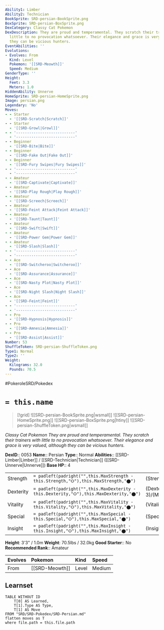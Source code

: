 ```yaml
---
Ability1: Limber
Ability2: Technician
BookSprite: SRD-persian-BookSprite.png
BoxSprite: SRD-persian-BoxSprite.png
DexCategory: Classy Cat Pokemon
DexDescription: They are proud and temperamental. They scratch their trainers with
  little to no provocation whatsoever. Their elegance and grace is very valued, although
  they can be vicious hunters.
EventAbilities: ''
Evolutions:
- Evolves: From
  Kind: Level
  Pokemon: '[[SRD-Meowth]]'
  Speed: Medium
GenderType: ''
Height:
  Feet: 3.3
  Meters: 1.0
HiddenAbility: Unnerve
HomeSprite: SRD-persian-HomeSprite.png
Image: persian.png
Legendary: 'No'
Moves:
- - Starter
  - '[[SRD-Scratch|Scratch]]'
- - Starter
  - '[[SRD-Growl|Growl]]'
- - '---------------------------'
  - '---------------------------'
- - Beginner
  - '[[SRD-Bite|Bite]]'
- - Beginner
  - '[[SRD-Fake Out|Fake Out]]'
- - Beginner
  - '[[SRD-Fury Swipes|Fury Swipes]]'
- - '---------------------------'
  - '---------------------------'
- - Amateur
  - '[[SRD-Captivate|Captivate]]'
- - Amateur
  - '[[SRD-Play Rough|Play Rough]]'
- - Amateur
  - '[[SRD-Screech|Screech]]'
- - Amateur
  - '[[SRD-Feint Attack|Feint Attack]]'
- - Amateur
  - '[[SRD-Taunt|Taunt]]'
- - Amateur
  - '[[SRD-Swift|Swift]]'
- - Amateur
  - '[[SRD-Power Gem|Power Gem]]'
- - Amateur
  - '[[SRD-Slash|Slash]]'
- - '---------------------------'
  - '---------------------------'
- - Ace
  - '[[SRD-Switcheroo|Switcheroo]]'
- - Ace
  - '[[SRD-Assurance|Assurance]]'
- - Ace
  - '[[SRD-Nasty Plot|Nasty Plot]]'
- - Ace
  - '[[SRD-Night Slash|Night Slash]]'
- - Ace
  - '[[SRD-Feint|Feint]]'
- - '---------------------------'
  - '---------------------------'
- - Pro
  - '[[SRD-Hypnosis|Hypnosis]]'
- - Pro
  - '[[SRD-Amnesia|Amnesia]]'
- - Pro
  - '[[SRD-Assist|Assist]]'
Number: 53
ShuffleToken: SRD-persian-ShuffleToken.png
Type1: Normal
Type2: ''
Weight:
  Kilograms: 32.0
  Pounds: 70.5
---
```


#PokeroleSRD/Pokedex

# `= this.name`

> [!grid]
> ![[SRD-persian-BookSprite.png|wsmall]]
> ![[SRD-persian-HomeSprite.png]]
> ![[SRD-persian-BoxSprite.png|htiny]]
> ![[SRD-persian-ShuffleToken.png|wsmall]]


*Classy Cat Pokemon*
*They are proud and temperamental. They scratch their trainers with little to no provocation whatsoever. Their elegance and grace is very valued, although they can be vicious hunters.*

**DexID**:: 0053
**Name**:: Persian
**Type**:: Normal
**Abilities**:: [[SRD-Limber|Limber]] / [[SRD-Technician|Technician]] ([[SRD-Unnerve|Unnerve]])
**Base HP**:: 4

|           |                                                                                        |                                          |
| --------- | -------------------------------------------------------------------------------------- | ---------------------------------------- |
| Strength  | `= padleft(padright("",this.MaxStrength - this.Strength,"⭘"),this.MaxStrength,"⬤")`    | (Strength::2)/(MaxStrength::5)   |
| Dexterity | `= padleft(padright("",this.MaxDexterity - this.Dexterity,"⭘"),this.MaxDexterity,"⬤")` | (Dexterity:: 3)/(MaxDexterity::6) |
| Vitality  | `= padleft(padright("",this.MaxVitality - this.Vitality,"⭘"),this.MaxVitality,"⬤")`    | (Vitality::2)/(MaxVitality::4)   |
| Special   | `= padleft(padright("",this.MaxSpecial - this.Special,"⭘"),this.MaxSpecial,"⬤")`       | (Special::2)/(MaxSpecial::4)     |
| Insight   | `= padleft(padright("",this.MaxInsight - this.Insight,"⭘"),this.MaxInsight,"⬤")`       | (Insight::2)/(MaxInsight::4)     |

**Height**: 3'3" / 1.0m
**Weight**: 70.5lbs / 32.0kg
**Good Starter**:: No
**Recommended Rank**:: Amateur

| Evolves   | Pokemon        | Kind   | Speed   |
|:----------|:---------------|:-------|:--------|
| From      | [[SRD-Meowth]] | Level  | Medium  |

## Learnset

```dataview
TABLE WITHOUT ID
    T[0] AS Learned,
    T[1].Type AS Type,
    T[1] AS Move
FROM "SRD/SRD-Pokedex/SRD-Persian.md"
flatten moves as T
where file.path = this.file.path
```

